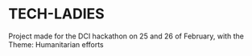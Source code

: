 # TECH-LADIES

Project made for the DCI hackathon on 25 and 26 of February,  with the Theme: Humanitarian efforts
